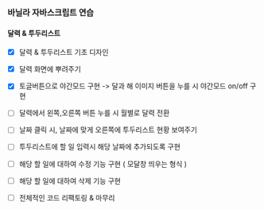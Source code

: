 ### 바닐라 자바스크립트 연습

#### 달력 & 투두리스트

- [x] 달력 & 투두리스트 기초 디자인

- [x] 달력 화면에 뿌려주기

- [x] 토글버튼으로 야간모드 구현 -> 달과 해 이미지 버튼을 누를 시 야간모드 on/off 구현

- [ ] 달력에서 왼쪽,오른쪽 버튼 누를 시 월별로 달력 전환

- [ ] 날짜 클릭 시, 날짜에 맞게 오른쪽에 투두리스트 현황 보여주기

- [ ] 투두리스트에 할 일 입력시 해당 날짜에 추가되도록 구현

- [ ] 해당 할 일에 대하여 수정 기능 구현 ( 모달창 띄우는 형식 )

- [ ] 해당 할 일에 대하여 삭제 기능 구현

- [ ] 전체적인 코드 리팩토링 & 마무리
